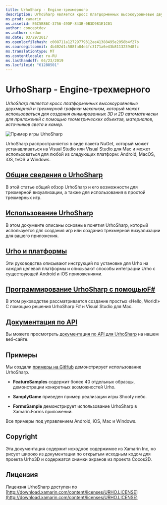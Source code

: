 ```yaml
---
title: UrhoSharp - Engine-трехмерного
description: UrhoSharp является кросс платформенных высокоуровневые двухмерной и трехмерной графики механизм, который может использоваться для создания анимированных 3D и 2D автоматически для приложений с помощью геометрических объектов, материалов, источников света и камер.
ms.prod: xamarin
ms.assetid: E6C5B86C-3756-49DF-843B-0B3D981E1C01
author: conceptdev
ms.author: crdun
ms.date: 03/29/2017
ms.openlocfilehash: c008711a12729779312ae41388495e2058b4f27b
ms.sourcegitcommit: 4b402d1c508fa84e4fc3171a6e43b811323948fc
ms.translationtype: MT
ms.contentlocale: ru-RU
ms.lasthandoff: 04/23/2019
ms.locfileid: "61288501"
---
```

# <a name="urhosharp---3d2d-engine"></a>UrhoSharp - Engine-трехмерного

_UrhoSharp является кросс платформенных высокоуровневые двухмерной и трехмерной графики механизм, который может использоваться для создания анимированных 3D и 2D автоматически для приложений с помощью геометрических объектов, материалов, источников света и камер._

![Пример игры UrhoSharp](images/video.gif)

UrhoSharp распространяется в виде пакета NuGet, который может устанавливаться на Visual Studio или Visual Studio для Mac и может использоваться для любой из следующих платформ: Android, MacOS, iOS, tvOS и Windows.

## <a name="an-introduction-to-urhosharpgraphics-gamesurhosharpintroductionmd"></a>[Общие сведения о UrhoSharp](~/graphics-games/urhosharp/introduction.md)

В этой статье общий обзор UrhoSharp и его возможности для трехмерной визуализации, а также для использования в простой трехмерных игр.

## <a name="using-urhosharpgraphics-gamesurhosharpusingmd"></a>[Использование UrhoSharp](~/graphics-games/urhosharp/using.md)

В этом документе описаны основные понятия UrhoSharp, который используется для создания игр или создания трехмерной визуализации для вашего приложения.

## <a name="urho-and-your-platformgraphics-gamesurhosharpplatformindexmd"></a>[Urho и платформы](~/graphics-games/urhosharp/platform/index.md)

Эти руководства описывают инструкций по установке для Urho на каждой целевой платформы и описывают способы интеграции Urho с существующей Android и iOS приложениями.

## <a name="programming-urhosharp-with-fgraphics-gamesurhosharpfsharpmd"></a>[Программирование UrhoSharp с помощьюF#](~/graphics-games/urhosharp/fsharp.md)

В этом руководстве рассматривается создание простых «Hello, World!» С помощью решения UrhoSharp F# и Visual Studio для Mac.

## <a name="api-documentationhttpsdeveloperxamarincomapirooturho"></a>[Документация по API](https://developer.xamarin.com/api/root/Urho/)

Вы можете просмотреть [документация по API для UrhoSharp](https://developer.xamarin.com/api/root/Urho/) на нашем веб-сайте.

## <a name="samples"></a>Примеры

Мы создали [примеры на GitHub](https://github.com/xamarin/urho-samples) демонстрирует использование UrhoSharp.

- **FeatureSamples** содержит более 40 отдельных образцы, демонстрации конкретных возможностей Urho.

- **SamplyGame** приведен пример реализации игры Shooty небо.

- **FormsSample** демонстрирует использование UrhoSharp в Xamarin.Forms приложений.

Все примеры под управлением Android, iOS, Mac и Windows.

## <a name="copyright"></a>Copyright

Эта документация содержит исходное содержимое из Xamarin Inc, но рисует широко из документации по открытым исходным кодом для проекта Urho3D и содержатся снимки экранов из проекта Cocos2D.

## <a name="license"></a>Лицензия

Лицензия UrhoSharp доступен по [http://download.xamarin.com/content/licenses/URHO.LICENSE](http://download.xamarin.com/content/licenses/URHO.LICENSE)

